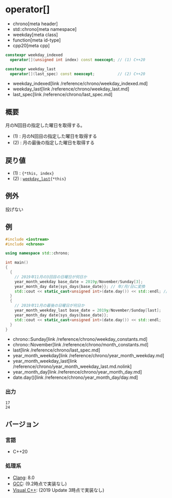 # operator[]
* chrono[meta header]
* std::chrono[meta namespace]
* weekday[meta class]
* function[meta id-type]
* cpp20[meta cpp]

```cpp
constexpr weekday_indexed
  operator[](unsigned int index) const noexcept; // (1) C++20

constexpr weekday_last
  operator[](last_spec) const noexcept;          // (2) C++20
```
* weekday_indexed[link /reference/chrono/weekday_indexed.md]
* weekday_last[link /reference/chrono/weekday_last.md]
* last_spec[link /reference/chrono/last_spec.md]

## 概要
月のN回目の指定した曜日を取得する。

- (1) : 月のN回目の指定した曜日を取得する
- (2) : 月の最後の指定した曜日を取得する


## 戻り値
- (1) : `{*this, index}`
- (2) : [`weekday_last`](/reference/chrono/weekday_last.md)`{*this}`


## 例外
投げない


## 例
```cpp example
#include <iostream>
#include <chrono>

using namespace std::chrono;

int main()
{
  {
    // 2019年11月の3回目の日曜日が何日か
    year_month_weekday base_date = 2019y/November/Sunday[3];
    year_month_day date{sys_days{base_date}}; // 年/月/日に変換
    std::cout << static_cast<unsigned int>(date.day()) << std::endl; // 日を取得
  }
  {
    // 2019年11月の最後の日曜日が何日か
    year_month_weekday_last base_date = 2019y/November/Sunday[last];
    year_month_day date{sys_days{base_date}};
    std::cout << static_cast<unsigned int>(date.day()) << std::endl;
  }
}
```
* chrono::Sunday[link /reference/chrono/weekday_constants.md]
* chrono::November[link /reference/chrono/month_constants.md]
* last[link /reference/chrono/last_spec.md]
* year_month_weekday[link /reference/chrono/year_month_weekday.md]
* year_month_weekday_last[link /reference/chrono/year_month_weekday_last.md.nolink]
* year_month_day[link /reference/chrono/year_month_day.md]
* date.day()[link /reference/chrono/year_month_day/day.md]

### 出力
```
17
24
```

## バージョン
### 言語
- C++20

### 処理系
- [Clang](/implementation.md#clang): 8.0
- [GCC](/implementation.md#gcc): (9.2時点で実装なし)
- [Visual C++](/implementation.md#visual_cpp): (2019 Update 3時点で実装なし)
